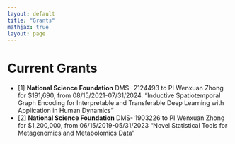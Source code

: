 ```yaml
---
layout: default
title: "Grants"
mathjax: true
layout: page
---
```

# Current Grants
* [1] <b>National Science Foundation</b>  DMS- 2124493 to PI Wenxuan Zhong for $191,690, from 08/15/2021-07/31/2024.
   “Inductive Spatiotemporal Graph Encoding for Interpretable and Transferable Deep Learning with Application in Human Dynamics”
* [2] <b>National Science Foundation</b> DMS- 1903226 to PI Wenxuan Zhong for $1,200,000, from 06/15/2019-05/31/2023 “Novel Statistical Tools for Metagenomics and Metabolomics Data”
